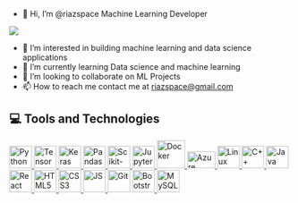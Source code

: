 - 👋 Hi, I’m @riazspace Machine Learning Developer
<p> <img align="centre" src="https://github-readme-stats.vercel.app/api?username=riazspace&show_icons=true&locale=en" /> </p>

- 👀 I’m interested in building machine learning and data science applications 
- 🌱 I’m currently learning Data science and machine learning
- 💞️ I’m looking to collaborate on ML Projects
- 📫 How to reach me contact me at riazspace@gmail.com

</p>

## :computer: Tools and Technologies 
<p>
<p>
<a href="https://www.python.org/" target="_blank">
<img src="https://cdn.jsdelivr.net/gh/devicons/devicon/icons/python/python-original.svg" alt="Python" width="40" height="40"/> 
</a>
  <a href="https://www.tensorflow.org/" target="_blank">
<img src="https://cdn.jsdelivr.net/gh/devicons/devicon/icons/tensorflow/tensorflow-original.svg" alt="TensorFlow" width="40" height="40"/>
</a>
<a href="https://keras.io/" target="_blank">
<img src="https://upload.wikimedia.org/wikipedia/commons/thumb/a/ae/Keras_logo.svg/1200px-Keras_logo.svg.png" alt="Keras" width="40" height="40"/>
</a>
<a href="https://pandas.pydata.org" target="_blank">
<img src="https://numfocus.org/wp-content/uploads/2016/07/pandas-logo-300.png" alt="Pandas" width="40" height="40"/>
</a>
<a href="https://scikit-learn.org/" target="_blank">
<img src="https://upload.wikimedia.org/wikipedia/commons/0/05/Scikit_learn_logo_small.svg" alt="Scikit-Learn" width="40" height="40"/>
</a>
<a href="https://jupyter.org/" target="_blank">
<img src="https://cdn.jsdelivr.net/gh/devicons/devicon/icons/jupyter/jupyter-original-wordmark.svg" alt="Jupyter" width="40" height="40"/>
</a>
<a href="https://www.docker.com/" target="_blank">
<img src="https://cdn.jsdelivr.net/gh/devicons/devicon/icons/docker/docker-original.svg" alt="Docker" width="50" height="50"/>
</a>
<a href="https://azure.microsoft.com/en-us/" target="_blank">
<img src="https://imonezaprod.blob.core.windows.net/wp-assets/2014/09/azure-cloud-logo.png" alt="Azure" width="50" height="30"/>
</a>
<a href="https://www.linux.org/" target="_blank">
<img src="https://cdn.jsdelivr.net/gh/devicons/devicon/icons/linux/linux-original.svg" alt="Linux" width="40" height="40"/>
</a>
<a href="https://www.programiz.com/cpp-programming" target="_blank"> 
<img src="https://cdn.jsdelivr.net/gh/devicons/devicon/icons/cplusplus/cplusplus-original.svg" alt="C++" width="40" height="40"/> 
</a>
<a href="https://www.java.com/en/" target="_blank">
<img src="https://cdn.jsdelivr.net/gh/devicons/devicon/icons/java/java-original.svg" alt="Java" width="40" height="40"/> 
</a>
<a href="https://reactjs.org/" target="_blank">
<img src="https://cdn.jsdelivr.net/gh/devicons/devicon/icons/react/react-original.svg" alt="React" width="40" height="40"/> 
</a>
<a href="https://html.com/" target="_blank">
<img src="https://cdn.jsdelivr.net/gh/devicons/devicon/icons/html5/html5-original.svg" alt="HTML5" width="40" height="40"/> 
</a>
<a href="https://developer.mozilla.org/en-US/docs/Web/CSS" target="_blank">
<img src="https://cdn.jsdelivr.net/gh/devicons/devicon/icons/css3/css3-original.svg" alt="CSS3" width="40" height="40"/> 
</a>
<a href="https://www.javascript.com/" target="_blank">
<img src="https://cdn.jsdelivr.net/gh/devicons/devicon/icons/javascript/javascript-original.svg" alt="JS" width="40" height="40"/> 
</a>
<img src="https://git-scm.com/images/logos/downloads/Git-Icon-1788C.png" alt="Git" width="40" height="40"/> 
</a>
<a href="https://getbootstrap.com/" target="_blank">
<img src="https://cdn.jsdelivr.net/gh/devicons/devicon/icons/bootstrap/bootstrap-plain.svg" alt="Bootstrap" width="40" height="40"/> 
</a>
<a href="https://www.mysql.com/" target="_blank">
<img src="https://cdn.jsdelivr.net/gh/devicons/devicon/icons/mysql/mysql-original.svg" alt="MySQL" width="40" height="40"/>
</a>
</p>



<!---
riazspace/riazspace is a ✨ special ✨ repository because its `README.md` (this file) appears on your GitHub profile.
You can click the Preview link to take a look at your changes.
--->
